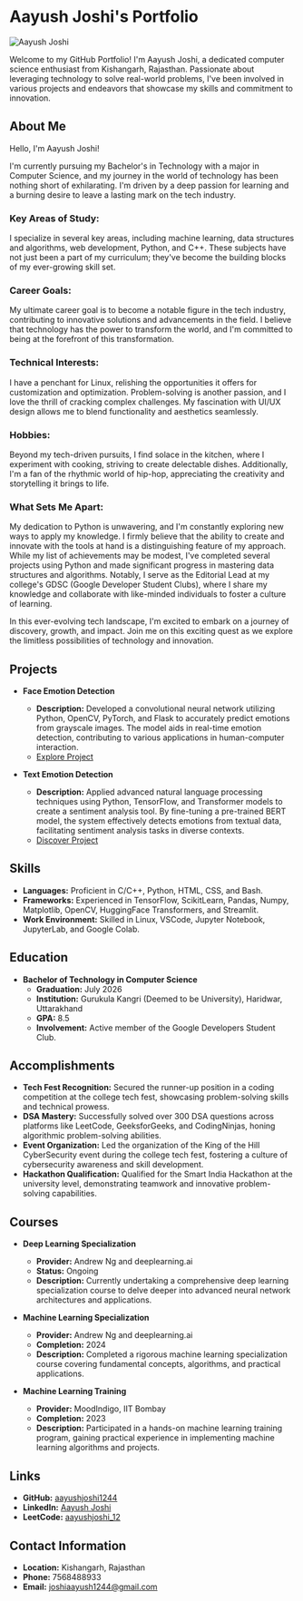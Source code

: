 # Aayush Joshi's Portfolio

<!-- Insert Your Photo Here -->
![Aayush Joshi](aayushjoshi/DSC_295.jpg) 

Welcome to my GitHub Portfolio! I'm Aayush Joshi, a dedicated computer science enthusiast from Kishangarh, Rajasthan. Passionate about leveraging technology to solve real-world problems, I've been involved in various projects and endeavors that showcase my skills and commitment to innovation.

## About Me
Hello, I'm Aayush Joshi!

I'm currently pursuing my Bachelor's in Technology with a major in Computer Science, and my journey in the world of technology has been nothing short of exhilarating. I'm driven by a deep passion for learning and a burning desire to leave a lasting mark on the tech industry.

### Key Areas of Study:

I specialize in several key areas, including machine learning, data structures and algorithms, web development, Python, and C++. These subjects have not just been a part of my curriculum; they've become the building blocks of my ever-growing skill set.

### Career Goals:

My ultimate career goal is to become a notable figure in the tech industry, contributing to innovative solutions and advancements in the field. I believe that technology has the power to transform the world, and I'm committed to being at the forefront of this transformation.

### Technical Interests:

I have a penchant for Linux, relishing the opportunities it offers for customization and optimization. Problem-solving is another passion, and I love the thrill of cracking complex challenges. My fascination with UI/UX design allows me to blend functionality and aesthetics seamlessly.

### Hobbies:

Beyond my tech-driven pursuits, I find solace in the kitchen, where I experiment with cooking, striving to create delectable dishes. Additionally, I'm a fan of the rhythmic world of hip-hop, appreciating the creativity and storytelling it brings to life.

### What Sets Me Apart:

My dedication to Python is unwavering, and I'm constantly exploring new ways to apply my knowledge. I firmly believe that the ability to create and innovate with the tools at hand is a distinguishing feature of my approach. While my list of achievements may be modest, I've completed several projects using Python and made significant progress in mastering data structures and algorithms. Notably, I serve as the Editorial Lead at my college's GDSC (Google Developer Student Clubs), where I share my knowledge and collaborate with like-minded individuals to foster a culture of learning.

In this ever-evolving tech landscape, I'm excited to embark on a journey of discovery, growth, and impact. Join me on this exciting quest as we explore the limitless possibilities of technology and innovation.

## Projects
- **Face Emotion Detection**
  - **Description:** Developed a convolutional neural network utilizing Python, OpenCV, PyTorch, and Flask to accurately predict emotions from grayscale images. The model aids in real-time emotion detection, contributing to various applications in human-computer interaction.
  - [Explore Project](#)

- **Text Emotion Detection**
  - **Description:** Applied advanced natural language processing techniques using Python, TensorFlow, and Transformer models to create a sentiment analysis tool. By fine-tuning a pre-trained BERT model, the system effectively detects emotions from textual data, facilitating sentiment analysis tasks in diverse contexts.
  - [Discover Project](#)

## Skills
- **Languages:** Proficient in C/C++, Python, HTML, CSS, and Bash.
- **Frameworks:** Experienced in TensorFlow, ScikitLearn, Pandas, Numpy, Matplotlib, OpenCV, HuggingFace Transformers, and Streamlit.
- **Work Environment:** Skilled in Linux, VSCode, Jupyter Notebook, JupyterLab, and Google Colab.

## Education
- **Bachelor of Technology in Computer Science**
  - **Graduation:** July 2026
  - **Institution:** Gurukula Kangri (Deemed to be University), Haridwar, Uttarakhand
  - **GPA:** 8.5
  - **Involvement:** Active member of the Google Developers Student Club.

## Accomplishments
- **Tech Fest Recognition:** Secured the runner-up position in a coding competition at the college tech fest, showcasing problem-solving skills and technical prowess.
- **DSA Mastery:** Successfully solved over 300 DSA questions across platforms like LeetCode, GeeksforGeeks, and CodingNinjas, honing algorithmic problem-solving abilities.
- **Event Organization:** Led the organization of the King of the Hill CyberSecurity event during the college tech fest, fostering a culture of cybersecurity awareness and skill development.
- **Hackathon Qualification:** Qualified for the Smart India Hackathon at the university level, demonstrating teamwork and innovative problem-solving capabilities.

## Courses
- **Deep Learning Specialization**
  - **Provider:** Andrew Ng and deeplearning.ai
  - **Status:** Ongoing
  - **Description:** Currently undertaking a comprehensive deep learning specialization course to delve deeper into advanced neural network architectures and applications.

- **Machine Learning Specialization**
  - **Provider:** Andrew Ng and deeplearning.ai
  - **Completion:** 2024
  - **Description:** Completed a rigorous machine learning specialization course covering fundamental concepts, algorithms, and practical applications.

- **Machine Learning Training**
  - **Provider:** MoodIndigo, IIT Bombay
  - **Completion:** 2023
  - **Description:** Participated in a hands-on machine learning training program, gaining practical experience in implementing machine learning algorithms and projects.

## Links
- **GitHub:** [aayushjoshi1244](https://github.com/aayushjoshi1244)
- **LinkedIn:** [Aayush Joshi](https://www.linkedin.com/in/aayushjoshi1244)
- **LeetCode:** [aayushjoshi_12](https://leetcode.com.aayushjoshi_12)


## Contact Information
- **Location:** Kishangarh, Rajasthan
- **Phone:** 7568488933
- **Email:** joshiaayush1244@gmail.com

